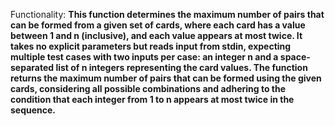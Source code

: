 Functionality: **This function determines the maximum number of pairs that can be formed from a given set of cards, where each card has a value between 1 and n (inclusive), and each value appears at most twice. It takes no explicit parameters but reads input from stdin, expecting multiple test cases with two inputs per case: an integer n and a space-separated list of n integers representing the card values. The function returns the maximum number of pairs that can be formed using the given cards, considering all possible combinations and adhering to the condition that each integer from 1 to n appears at most twice in the sequence.**